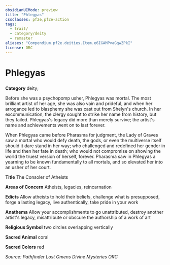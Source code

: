 ```yaml
---
obsidianUIMode: preview
title: "Phlegyas"
cssclasses: pf2e,pf2e-action
tags:
  - trait/
  - category/deity
  - remaster
aliases: "Compendium.pf2e.deities.Item.e6IGAMPvaGqwZPkI"
license: ORC
---
```

# Phlegyas

### 

**Category** deity; 




Before she was a psychopomp usher, Phlegyas was mortal. The most brilliant artist of her age, she was also vain and prideful, and when her arrogance led to blasphemy she was cast out from Shelyn's church. In her excommunication, the clergy sought to strike her name from history, but they failed. Phlegyas's legacy did more than merely survive; the artist's name and achievements went on to last forever.

When Phlegyas came before Pharasma for judgment, the Lady of Graves saw a mortal who would defy death, the gods, or even the multiverse itself should it dare stand in her way; who challenged and redefined her gender in life and then her fate in death; who would not compromise on showing the world the truest version of herself, forever. Pharasma saw in Phlegyas a yearning to be known fundamentally to all mortals, and so elevated her into an usher of her court.

**Title** The Consoler of Atheists

**Areas of Concern** Atheists, legacies, reincarnation

**Edicts** Allow atheists to hold their beliefs, challenge what is presupposed, forge a lasting legacy, live authentically, take pride in your work

**Anathema** Allow your accomplishments to go unattributed, destroy another artist's legacy, misattribute or obscure the authorship of a work of art

**Religious Symbol** two circles overlapping vertically

**Sacred Animal** coral

**Sacred Colors** red

*Source: Pathfinder Lost Omens Divine Mysteries*
*ORC*